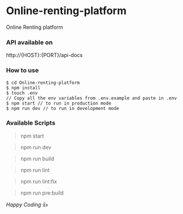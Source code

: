 # Online-renting-platform

Online Renting platform

### API available on

http://{HOST}:{PORT}/api-docs

### How to use

```
$ cd Online-renting-platform
$ npm install
$ touch .env
// Copy all the env variables from .env.example and paste in .env
$ npm start // to run in production mode
$ npm run dev // to run in development mode
```

### Available Scripts

> npm start

> npm run dev

> npm run build

> npm run lint

> npm run lint:fix

> npm run pre:build

_Happy Coding_ :+1:

